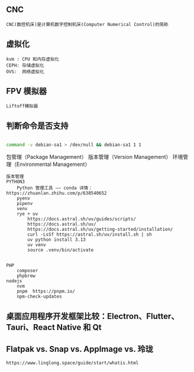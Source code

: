 ## CNC

    CNC(数控机床)是计算机数字控制机床(Computer Numerical Control)的简称

## 虚拟化

    kvm : CPU 和内存虚拟化
    CEPH: 存储虚拟化
    OVS:  网络虚拟化

## FPV 模拟器

    Liftoff模拟器

## 判断命令是否支持

```bash

command -v debian-sa1 > /dev/null && debian-sa1 1 1

```

包管理（Package Management）
版本管理（Version Management）
环境管理（Environmental Management）

```text
版本管理
PYTHON3
    Python 管理工具 —— conda 详情： https://zhuanlan.zhihu.com/p/638540652
    pyenv
    pipenv
    venv
    rye + uv
        https://docs.astral.sh/uv/guides/scripts/
        https://docs.astral.sh/uv/
        https://docs.astral.sh/uv/getting-started/installation/
        curl -LsSf https://astral.sh/uv/install.sh | sh
        uv python install 3.13
        uv venv
        source .venv/bin/activate


PHP
    composer
    phpbrew
nodejs
    nvm
    pnpm  https://pnpm.io/
    npm-check-updates

```

## 桌面应用程序开发框架比较：Electron、Flutter、Tauri、React Native 和 Qt

## Flatpak vs. Snap vs. AppImage vs. 玲珑

    https://www.linglong.space/guide/start/whatis.html
